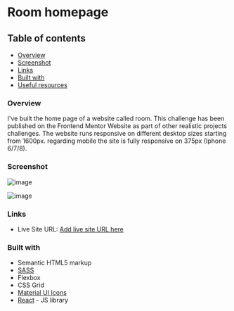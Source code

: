 # Room homepage 

## Table of contents 
- [Overview](#Overview)
- [Screenshot](#screenshot)
- [Links](#links)
- [Built with](#built-with)
- [Useful resources](#useful-resources)



### Overview

I've built the home page of a website called room. This challenge has been published on the Frontend Mentor Website as part of
other realistic projects challenges. The website runs responsive on different desktop sizes starting from 1600px. regarding mobile 
the site is fully responsive on 375px (Iphone 6/7/8).

### Screenshot
![image](https://user-images.githubusercontent.com/20302651/113505366-0724c900-9547-11eb-87cd-e8d06db0d0a8.png)


![image](https://user-images.githubusercontent.com/20302651/113505713-5c61da00-9549-11eb-99cb-b8612b23c60e.png)


### Links
- Live Site URL: [Add live site URL here](https://your-live-site-url.com)

### Built with
- Semantic HTML5 markup
- [SASS](https://sass-lang.com/)
- Flexbox
- CSS Grid
- [Material UI Icons](https://material-ui.com/components/material-icons/) 
- [React](https://reactjs.org/) - JS library



